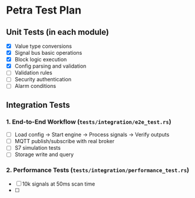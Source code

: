 # Petra Test Plan

## Unit Tests (in each module)
- [x] Value type conversions
- [x] Signal bus basic operations
- [x] Block logic execution
- [x] Config parsing and validation
- [ ] Validation rules
- [ ] Security authentication
- [ ] Alarm conditions

## Integration Tests

### 1. End-to-End Workflow (`tests/integration/e2e_test.rs`)
- [ ] Load config → Start engine → Process signals → Verify outputs
- [ ] MQTT publish/subscribe with real broker
- [ ] S7 simulation tests
- [ ] Storage write and query

### 2. Performance Tests (`tests/integration/performance_test.rs`)
- [ ] 10k signals at 50ms scan time
- [ ]
